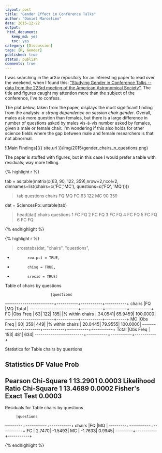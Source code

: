 ```yaml
---
layout: post
title: "Gender Effect in Conference Talks"
author: "Daniel Marcelino"
date: 2015-12-22
output:
 html_document: 
   keep_md: yes
   toc: yes
category: [Discussion]
tags: [R, Gender]
published: true
status: publish
comments: true
---
```


I was searching in the arXiv repository for an interesting paper to read over the weekend, when I found this: ["Studying Gender in Conference Talks -- data from the 223rd meeting of the American Astronomical Society"](http://arxiv.org/abs/1403.3091). The title and figures caught my attention more than the subject of the conference, I've to confess.
 
The plot below, taken from the paper, displays the most significant finding from the analysis: *a strong dependence on session chair gender*. Overall, males ask more question than females, but there is a large difference in number of questions asked by males vis-à-vis number asked by females, given a male or female chair. I'm wondering if this also holds for other science fields where the gap between male and female researchers is that not abnormal.

![Main Findings]({{ site.url }}/img/2015/gender_chairs_n_questions.png)

The paper is stuffed with figures, but in this case I would prefer a table with residuals; way more telling.

{% highlight r %}

tab = as.table(matrix(c(63, 90, 122, 359),nrow=2,ncol=2,
dimnames=list(chairs=c('FC','MC'),
questions=c('FQ', 'MQ'))))

> tab
     questions
chairs  FQ  MQ
   FC  63 122
   MC  90 359
      
dat = SciencesPo::untable(tab)

> head(dat)
  chairs questions
1    FC       FQ
2    FC       FQ
3    FC       FQ
4    FC       FQ
5    FC       FQ
6    FC       FQ

{% endhighlight %}

{% highlight r %}
> crosstabs(dat, "chairs", "questions",
+            row.pct = TRUE,
+            chisq = TRUE,
+            sresid = TRUE)

Table of chairs by questions

                         |questions  
-------------------------+-----------+-----------+-----------+
chairs                   |FQ         |MQ         |Total      |
-------------------------+-----------+-----------+-----------+
FC      |Obs Freq        |         63|        122|        185|
        |% within chairs |    34.0541|    65.9459|   100.0000|
-------------------------+-----------+-----------+-----------+
MC      |Obs Freq        |         90|        359|        449|
        |% within chairs |    20.0445|    79.9555|   100.0000|
-------------------------+-----------+-----------+-----------+
Total   |Obs Freq        |        153|        481|        634|
-------------------------+-----------+-----------+-----------+

Statistics for Table chairs by questions

Statistics                   DF      Value     Prob
---------------------------------------------------
Pearson Chi-Square           1     13.2901  0.0003
Likelihood Ratio Chi-Square  1     13.4689  0.0002
Fisher's Exact Test                         0.0003
---------------------------------------------------

Residuals for Table chairs by questions

         |questions  
---------+-----------+-----------+
chairs   |FQ         |MQ         |
---------+-----------+-----------+
FC       |     2.7470|    -1.5493|
MC       |    -1.7633|     0.9945|
---------+-----------+-----------+

{% endhighlight %}